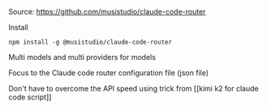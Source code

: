 
Source: https://github.com/musistudio/claude-code-router

Install
```shell
npm install -g @musistudio/claude-code-router
```


Multi models and multi providers for models

Focus to the Claude code router configuration file (json file)

Don't have to overcome the API speed using trick from [[kimi k2 for claude code script]]

